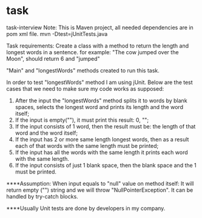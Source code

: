 # task
task-interview
Note: This is Maven project, all needed dependencies are in pom xml file.
mvn -Dtest=jUnitTests.java 

Task requirements:
Create a class with a method to return the length and longest words in a sentence.
for example: "The cow jumped over the Moon", should return 6 and "jumped"

"Main" and "longestWords" methods created to run this task.

In order to test "longestWords" method I am using jUnit.
Below are the test cases that we need to make sure my code works as supposed:
1. After the input the "longestWords" method splits it to words by blank spaces, selects the longest word and prints its length and the word itself;
2. If the input is empty(""), it must print this result: 0, "";
3. If the input consists of 1 word, then the result must be: the length of that word and the word itself;
4. If the input has 2 or more same length longest words, then as a result each of that words with the same length must be printed;
5. If the input has all the words with the same length it prints each word with the same length.
6. If the input consists of just 1 blank space, then the blank space and the 1 must be printed.


****Assumption:
When input equals to "null" value on method itself: It will return empty ("") string and we will throw "NullPointerException".
It can be handled by try-catch blocks.


****Usually Unit tests are done by developers in my company.
